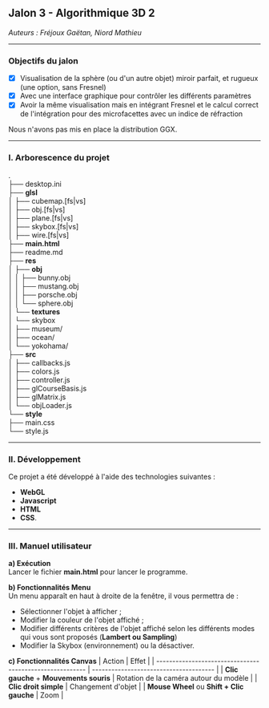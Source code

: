 ## Jalon 3 - Algorithmique 3D 2
*Auteurs : Fréjoux Gaëtan, Niord Mathieu*

---
### **Objectifs du jalon**  

- [x] Visualisation de la sphère (ou d'un autre objet) miroir parfait, et rugueux (une option, sans Fresnel)
- [x] Avec une interface graphique pour contrôler les différents paramètres
- [x] Avoir la même visualisation mais en intégrant Fresnel et le calcul correct de l'intégration pour des microfacettes avec un indice de réfraction

Nous n'avons pas mis en place la distribution GGX.

---

### **I. Arborescence du projet**

.\
├── desktop.ini\
├── **glsl**\
│   ├── cubemap.[fs|vs]\
│   ├── obj.[fs|vs]\
│   ├── plane.[fs|vs]\
│   ├── skybox.[fs|vs]\
│   ├── wire.[fs|vs]\
├── **main.html**\
├── readme.md\
├── **res**\
│   ├── **obj**\
│   │   ├── bunny.obj\
│   │   ├── mustang.obj\
│   │   ├── porsche.obj\
│   │   └── sphere.obj\
│   └── **textures**\
│       └── skybox\
│           ├── museum/\
│           ├── ocean/\
│           └── yokohama/\
├── **src**\
│   ├── callbacks.js\
│   ├── colors.js\
│   ├── controller.js\
│   ├── glCourseBasis.js\
│   ├── glMatrix.js\
│   └── objLoader.js\
└── **style**\
    ├── main.css\
    └── style.js

---
### **II. Développement**

Ce projet a été développé à l'aide des technologies suivantes :
- **WebGL**
- **Javascript**
- **HTML**
- **CSS**.

---
### **III. Manuel utilisateur**

**a) Exécution**\
Lancer le fichier **main.html** pour lancer le programme.

**b) Fonctionnalités Menu**\
Un menu apparaît en haut à droite de la fenêtre, il vous permettra de :
  - Sélectionner l'objet à afficher ;
  - Modifier la couleur de l'objet affiché ;
  - Modifier différents critères de l'objet affiché selon les différents modes qui vous sont proposés (**Lambert ou Sampling**)
  - Modifier la Skybox (environnement) ou la désactiver.

**c) Fonctionnalités Canvas**
| Action                                                   | Effet                                  |
| -------------------------------------------------------- | -------------------------------------- |
| **Clic gauche** + **Mouvements souris**                  | Rotation de la caméra autour du modèle |
| **Clic droit simple**                                    | Changement d'objet                     |
| **Mouse Wheel** ou **Shift + Clic gauche**               | Zoom                                   |
